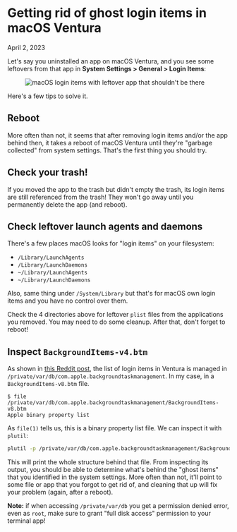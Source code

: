 # Getting rid of ghost login items in macOS Ventura
April 2, 2023

Let's say you uninstalled an app on macOS Ventura, and you see some
leftovers from that app in **System Settings > General > Login Items**:

<figure class="center">
  <img alt="macOS login items with leftover app that shouldn't be there" srcset="../../img/2023/04/login-items-dirty.png 2x">
</figure>

Here's a few tips to solve it.

## Reboot

More often than not, it seems that after removing login items and/or the
app behind then, it takes a reboot of macOS Ventura until they're
"garbage collected" from system settings. That's the first thing you
should try.

## Check your trash!

If you moved the app to the trash but didn't empty the trash, its login
items are still referenced from the trash! They won't go away until you
permanently delete the app (and reboot).

## Check leftover launch agents and daemons

There's a few places macOS looks for "login items" on your filesystem:

* `/Library/LaunchAgents`
* `/Library/LaunchDaemons`
* `~/Library/LaunchAgents`
* `~/Library/LaunchDaemons`

Also, same thing under `/System/Library` but that's for macOS own login
items and you have no control over them.

Check the 4 directories above for leftover `plist` files from the
applications you removed. You may need to do some cleanup. After that,
don't forget to reboot!

## Inspect `BackgroundItems-v4.btm`

As shown in [this Reddit post](https://www.reddit.com/r/MacOSBeta/comments/w2we6q/cleaning_up_venturas_login_items/),
the list of login items in Ventura is managed in `/private/var/db/com.apple.backgroundtaskmanagement`. In my case, in a `BackgroundItems-v8.btm` file.

```console
$ file /private/var/db/com.apple.backgroundtaskmanagement/BackgroundItems-v8.btm
Apple binary property list
```

As `file(1)` tells us, this is a binary property list file. We can
inspect it with `plutil`:

```sh
plutil -p /private/var/db/com.apple.backgroundtaskmanagement/BackgroundItems-v8.btm
```

This will print the whole structure behind that file. From inspecting
its output, you should be able to determine what's behind the "ghost items"
that you identified in the system settings. More often than not, it'll
point to some file or app that you forgot to get rid of, and cleaning
that up will fix your problem (again, after a reboot).

<div class="note">

**Note:** if when accessing `/private/var/db` you get a permission
denied error, even as `root`, make sure to grant "full disk access"
permission to your terminal app!

</div>
